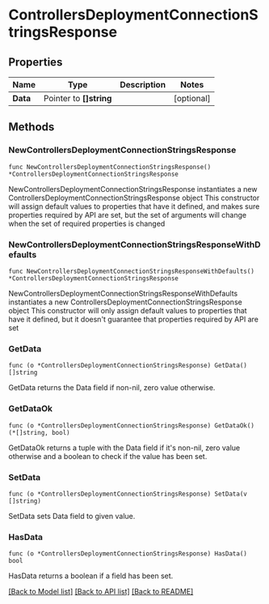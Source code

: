 # ControllersDeploymentConnectionStringsResponse

## Properties

Name | Type | Description | Notes
------------ | ------------- | ------------- | -------------
**Data** | Pointer to **[]string** |  | [optional] 

## Methods

### NewControllersDeploymentConnectionStringsResponse

`func NewControllersDeploymentConnectionStringsResponse() *ControllersDeploymentConnectionStringsResponse`

NewControllersDeploymentConnectionStringsResponse instantiates a new ControllersDeploymentConnectionStringsResponse object
This constructor will assign default values to properties that have it defined,
and makes sure properties required by API are set, but the set of arguments
will change when the set of required properties is changed

### NewControllersDeploymentConnectionStringsResponseWithDefaults

`func NewControllersDeploymentConnectionStringsResponseWithDefaults() *ControllersDeploymentConnectionStringsResponse`

NewControllersDeploymentConnectionStringsResponseWithDefaults instantiates a new ControllersDeploymentConnectionStringsResponse object
This constructor will only assign default values to properties that have it defined,
but it doesn't guarantee that properties required by API are set

### GetData

`func (o *ControllersDeploymentConnectionStringsResponse) GetData() []string`

GetData returns the Data field if non-nil, zero value otherwise.

### GetDataOk

`func (o *ControllersDeploymentConnectionStringsResponse) GetDataOk() (*[]string, bool)`

GetDataOk returns a tuple with the Data field if it's non-nil, zero value otherwise
and a boolean to check if the value has been set.

### SetData

`func (o *ControllersDeploymentConnectionStringsResponse) SetData(v []string)`

SetData sets Data field to given value.

### HasData

`func (o *ControllersDeploymentConnectionStringsResponse) HasData() bool`

HasData returns a boolean if a field has been set.


[[Back to Model list]](../README.md#documentation-for-models) [[Back to API list]](../README.md#documentation-for-api-endpoints) [[Back to README]](../README.md)


